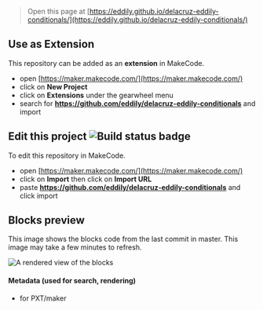 
> Open this page at [https://eddily.github.io/delacruz-eddily-conditionals/](https://eddily.github.io/delacruz-eddily-conditionals/)

## Use as Extension

This repository can be added as an **extension** in MakeCode.

* open [https://maker.makecode.com/](https://maker.makecode.com/)
* click on **New Project**
* click on **Extensions** under the gearwheel menu
* search for **https://github.com/eddily/delacruz-eddily-conditionals** and import

## Edit this project ![Build status badge](https://github.com/eddily/delacruz-eddily-conditionals/workflows/MakeCode/badge.svg)

To edit this repository in MakeCode.

* open [https://maker.makecode.com/](https://maker.makecode.com/)
* click on **Import** then click on **Import URL**
* paste **https://github.com/eddily/delacruz-eddily-conditionals** and click import

## Blocks preview

This image shows the blocks code from the last commit in master.
This image may take a few minutes to refresh.

![A rendered view of the blocks](https://github.com/eddily/delacruz-eddily-conditionals/raw/master/.github/makecode/blocks.png)

#### Metadata (used for search, rendering)

* for PXT/maker
<script src="https://makecode.com/gh-pages-embed.js"></script><script>makeCodeRender("{{ site.makecode.home_url }}", "{{ site.github.owner_name }}/{{ site.github.repository_name }}");</script>
